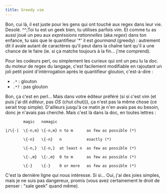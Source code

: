 ```yaml
---
title: Greedy vim
---
```


Bon, cui là, il est juste pour les gens qui ont touché aux regex dans leur
vie. Desolé. ^^;Toi tu est un geek bien, tu utilises parfois vim. Et comme tu
as aussi joué un peu aux _expréssions rationnelles_ (aka _regex_) dans ton
enfance, tu sais que le quantifieur '*' il est _gourmand_ (greedy) : autrement
dit il avale autant de caractères qu'il peut dans la chaîne tant qu'il a une
chance de le faire (ie. si ça matche toujours à la fin... j'me comprend).

Pour les codeurs perl, ou simplement les curieux qui ont un peu lu la doc. du
moteur de regex du langage, c'est facilement modifiable en rajoutant un joli
petit point d'intérrogation après le quantifieur glouton, c'est-à-dire :

  * `.*` : glouton
  * `.*?` : pas glouton

Bon, ça c'est en perl... Mais dans votre éditeur préféré (si si c'est vim (et
puis j'ai dit _éditeur_, pas _OS_ (chut chut))), ça n'est pas la même chose
(ce serait trop simple). D'ailleurs jusqu'à ce matin je n'en avais pas eu
besoin, donc je n'avais pas cherché. Mais c'est là dans la doc, en toutes
lettres :  

    
    
      
            magic   nomagic
      
    |/\{-|  \{-n,m} \{-n,m} n to m      as few as possible (*)
      
            \{-n}   \{-n}   n           exactly (*)
      
            \{-n,}  \{-n,}  at least n  as few as possible (*)
      
            \{-,m}  \{-,m}  0 to m      as few as possible (*)
      
            \{-}    \{-}    0 or more   as few as possible (*)
      
    

C'est la dernière ligne qui nous intéresse. Si si... Oui, j'ai des joies
simples, mais je ne suis pas dangereux, promis (vous avez certainement le
droit de penser : "sale geek" quand même).

